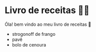 # Livro de receitas :man_cook:

Óla! bem vindo ao meu livro de receitas :wave:

- strogonoff de frango
- pavê
- bolo de cenoura
